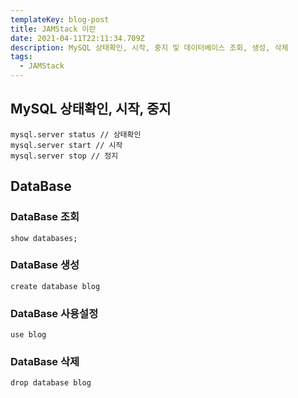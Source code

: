```yaml
---
templateKey: blog-post
title: JAMStack 이란
date: 2021-04-11T22:11:34.709Z
description: MySQL 상태확인, 시작, 중지 및 데이터베이스 조회, 생성, 삭제
tags:
  - JAMStack
---
```


## MySQL 상태확인, 시작, 중지

```
mysql.server status // 상태확인
mysql.server start // 시작
mysql.server stop // 정지
```

## DataBase

### DataBase 조회

```
show databases;
```

### DataBase 생성

```
create database blog
```

### DataBase 사용설정

```
use blog
```

### DataBase 삭제

```
drop database blog
```
